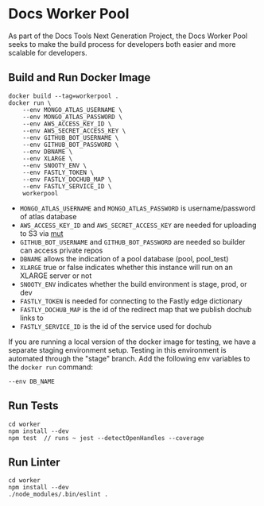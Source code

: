 # Docs Worker Pool

As part of the Docs Tools Next Generation Project, the Docs Worker Pool seeks to make the build process for developers both easier and more scalable for developers. 

## Build and Run Docker Image
```
docker build --tag=workerpool .
docker run \
	--env MONGO_ATLAS_USERNAME \
	--env MONGO_ATLAS_PASSWORD \
	--env AWS_ACCESS_KEY_ID \
	--env AWS_SECRET_ACCESS_KEY \
	--env GITHUB_BOT_USERNAME \
	--env GITHUB_BOT_PASSWORD \
	--env DBNAME \
	--env XLARGE \
	--env SNOOTY_ENV \
	--env FASTLY_TOKEN \
	--env FASTLY_DOCHUB_MAP \
	--env FASTLY_SERVICE_ID \
	workerpool
```
* `MONGO_ATLAS_USERNAME` and `MONGO_ATLAS_PASSWORD` is username/password of atlas database
* `AWS_ACCESS_KEY_ID` and `AWS_SECRET_ACCESS_KEY` are needed for uploading to S3 via [mut](https://github.com/mongodb/mut)
* `GITHUB_BOT_USERNAME` and `GITHUB_BOT_PASSWORD` are needed so builder can access private repos
* `DBNAME` allows the indication of a pool database (pool, pool_test)
* `XLARGE` true or false indicates whether this instance will run on an XLARGE server or not
* `SNOOTY_ENV` indicates whether the build environment is stage, prod, or dev
* `FASTLY_TOKEN` is needed for connecting to the Fastly edge dictionary
* `FASTLY_DOCHUB_MAP` is the id of the redirect map that we publish dochub links to
* `FASTLY_SERVICE_ID` is the id of the service used for dochub

If you are running a local version of the docker image for testing, we have a separate staging environment setup. Testing in this environment is automated through the "stage" branch. Add the following env variables to the `docker run` command:
```
--env DB_NAME
```

## Run Tests
```
cd worker 
npm install --dev
npm test  // runs ~ jest --detectOpenHandles --coverage
```

## Run Linter
```
cd worker 
npm install --dev
./node_modules/.bin/eslint .
```

